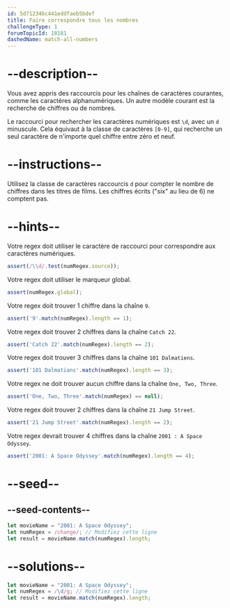 ```yaml
---
id: 5d712346c441eddfaeb5bdef
title: Faire correspondre tous les nombres
challengeType: 1
forumTopicId: 18181
dashedName: match-all-numbers
---
```


# --description--

Vous avez appris des raccourcis pour les chaînes de caractères courantes, comme les caractères alphanumériques. Un autre modèle courant est la recherche de chiffres ou de nombres.

Le raccourci pour rechercher les caractères numériques est `\d`, avec un `d` minuscule. Cela équivaut à la classe de caractères `[0-9]`, qui recherche un seul caractère de n'importe quel chiffre entre zéro et neuf.

# --instructions--

Utilisez la classe de caractères raccourcis `d` pour compter le nombre de chiffres dans les titres de films. Les chiffres écrits ("six" au lieu de 6) ne comptent pas.

# --hints--

Votre regex doit utiliser le caractère de raccourci pour correspondre aux caractères numériques.

```js
assert(/\\d/.test(numRegex.source));
```

Votre regex doit utiliser le marqueur global.

```js
assert(numRegex.global);
```

Votre regex doit trouver 1 chiffre dans la chaîne `9`.

```js
assert('9'.match(numRegex).length == 1);
```

Votre regex doit trouver 2 chiffres dans la chaîne `Catch 22`.

```js
assert('Catch 22'.match(numRegex).length == 2);
```

Votre regex doit trouver 3 chiffres dans la chaîne `101 Dalmatiens`.

```js
assert('101 Dalmatians'.match(numRegex).length == 3);
```

Votre regex ne doit trouver aucun chiffre dans la chaîne `One, Two, Three`.

```js
assert('One, Two, Three'.match(numRegex) == null);
```

Votre regex doit trouver 2 chiffres dans la chaîne `21 Jump Street`.

```js
assert('21 Jump Street'.match(numRegex).length == 2);
```

Votre regex devrait trouver 4 chiffres dans la chaîne `2001 : A Space Odyssey`.

```js
assert('2001: A Space Odyssey'.match(numRegex).length == 4);
```

# --seed--

## --seed-contents--

```js
let movieName = "2001: A Space Odyssey";
let numRegex = /change/; // Modifiez cette ligne
let result = movieName.match(numRegex).length;
```

# --solutions--

```js
let movieName = "2001: A Space Odyssey";
let numRegex = /\d/g; // Modifiez cette ligne
let result = movieName.match(numRegex).length;
```
